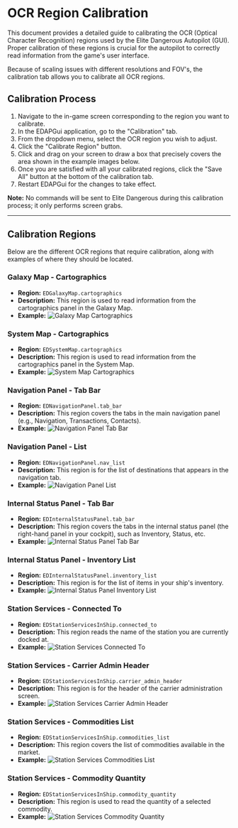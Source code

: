 # OCR Region Calibration

This document provides a detailed guide to calibrating the OCR (Optical Character Recognition) regions used by the Elite Dangerous Autopilot (GUI). Proper calibration of these regions is crucial for the autopilot to correctly read information from the game's user interface.

Because of scaling issues with different resolutions and FOV's, the calibration tab allows you to calibrate all OCR regions.

## Calibration Process

1.  Navigate to the in-game screen corresponding to the region you want to calibrate.
2.  In the EDAPGui application, go to the "Calibration" tab.
3.  From the dropdown menu, select the OCR region you wish to adjust.
4.  Click the "Calibrate Region" button.
5.  Click and drag on your screen to draw a box that precisely covers the area shown in the example images below.
6.  Once you are satisfied with all your calibrated regions, click the "Save All" button at the bottom of the calibration tab.
7.  Restart EDAPGui for the changes to take effect.

**Note:** No commands will be sent to Elite Dangerous during this calibration process; it only performs screen grabs.

---

## Calibration Regions

Below are the different OCR regions that require calibration, along with examples of where they should be located.

### Galaxy Map - Cartographics

*   **Region:** `EDGalaxyMap.cartographics`
*   **Description:** This region is used to read information from the cartographics panel in the Galaxy Map.
*   **Example:**
    ![Galaxy Map Cartographics](Calibration%20Images/EDGalaxyMap.cartographics.png)

### System Map - Cartographics

*   **Region:** `EDSystemMap.cartographics`
*   **Description:** This region is used to read information from the cartographics panel in the System Map.
*   **Example:**
    ![System Map Cartographics](Calibration%20Images/EDSystemMap.cartographics.png)

### Navigation Panel - Tab Bar

*   **Region:** `EDNavigationPanel.tab_bar`
*   **Description:** This region covers the tabs in the main navigation panel (e.g., Navigation, Transactions, Contacts).
*   **Example:**
    ![Navigation Panel Tab Bar](Calibration%20Images/EDNavigationPanel.tab_bar.png)

### Navigation Panel - List

*   **Region:** `EDNavigationPanel.nav_list`
*   **Description:** This region is for the list of destinations that appears in the navigation tab.
*   **Example:**
    ![Navigation Panel List](Calibration%20Images/EDNavigationPanel.nav_list.png)

### Internal Status Panel - Tab Bar

*   **Region:** `EDInternalStatusPanel.tab_bar`
*   **Description:** This region covers the tabs in the internal status panel (the right-hand panel in your cockpit), such as Inventory, Status, etc.
*   **Example:**
    ![Internal Status Panel Tab Bar](Calibration%20Images/EDInternalStatusPanel.tab_bar.png)

### Internal Status Panel - Inventory List

*   **Region:** `EDInternalStatusPanel.inventory_list`
*   **Description:** This region is for the list of items in your ship's inventory.
*   **Example:**
    ![Internal Status Panel Inventory List](Calibration%20Images/EDInternalStatusPanel.inventory_list.png)

### Station Services - Connected To

*   **Region:** `EDStationServicesInShip.connected_to`
*   **Description:** This region reads the name of the station you are currently docked at.
*   **Example:**
    ![Station Services Connected To](Calibration%20Images/EDStationServicesInShip.connected_to.png)

### Station Services - Carrier Admin Header

*   **Region:** `EDStationServicesInShip.carrier_admin_header`
*   **Description:** This region is for the header of the carrier administration screen.
*   **Example:**
    ![Station Services Carrier Admin Header](Calibration%20Images/EDStationServicesInShip.carrier_admin_header.png)

### Station Services - Commodities List

*   **Region:** `EDStationServicesInShip.commodities_list`
*   **Description:** This region covers the list of commodities available in the market.
*   **Example:**
    ![Station Services Commodities List](Calibration%20Images/EDStationServicesInShip.commodities_list.png)

### Station Services - Commodity Quantity

*   **Region:** `EDStationServicesInShip.commodity_quantity`
*   **Description:** This region is used to read the quantity of a selected commodity.
*   **Example:**
    ![Station Services Commodity Quantity](Calibration%20Images/EDStationServicesInShip.commodity_quantity.png)
